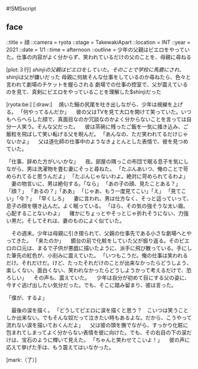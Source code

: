 #!SMSscript

## face

::title = 顔
::camera = ryota
::stage = TakewakiApart
::location = INT
::year = 2021
::date = 1/1
::time = afternoon
::outline = 少年の父親はピエロをやっていた。仕事の内容がよく分からず、笑われているだけの父のことを、母親に尋ねる

[plot:３行]
$shinjiの父親はピエロをしていた。そのことで学校に馬鹿にされ、$shinjiは父が嫌いだった
母親に何故そんな仕事をしているのか尋ねたら、色々と言われて劇場のチケットを握らされる
劇場での仕事の控室で、父が震えているのを見て、真剣にピエロをやっていることを理解した$shinjiだった

[ryota:be:]
[:draw:]
　焼いた鰯の尻尾を吐き出しながら、少年は視線を上げる。
「何やってるんだか」
　彼の父はTVを見て大口を開けて笑っていた。いつもへらへらした顔で、真面目なのか冗談なのかよく分からないことを言っては自分一人笑う。そんな父だった。
　彼は茶碗に残ったご飯を一気に掻き込み、ご飯粒を飛ばして笑い転げる父を睨んだ。
「あんなの、ただ笑われてるだけじゃないかよ」
　父は道化師の仕事中のようなきょとんとした表情で、彼を見つめていた。

「仕事、辞めた方がいいかな」
　夜。部屋の隅っこの布団で眠る息子を気にしながら、男は洗濯物を畳む妻にそっと尋ねた。
「たぶんあいつ、俺のことで苛められてると思うんだよ」
「たぶんじゃないわよ。絶対に苛められてるわよ」
　妻の物言いに、男は絶句する。「なら」
「あの子の顔、見たことある？」
「顔？」
「あるの？」「ああ」
「じゃあ、もう一度見てこい」「え」
「見てこい」「今？」
「早くしろ」
　妻に言われ、男は仕方なく、そっと這っていって、息子の顔を覗き込んだ。よく眠っている。
「ほら、その気の強そうな太い眉。心配することないわよ」
　確かにちょっとやそっとじゃ折れそうにない、力強い黒だ。そしてそれは、妻のものによく似ていた。

　その週末。少年は母親に引き摺られて、父親の仕事先である小さな劇場へとやってきた。
「来たのか」
　鏡台の前で化粧をしていた父が振り返る。そのピエロの口元は、まるで子供が悪戯に描いたように、派手に飛び散っている。手にした筆先の紅色が、小刻みに震えていた。
「いつもこうだ。俺の仕事は笑われるだけ。それだけだ。けど、たったそれだけのことが出来なかったらどうしよう、楽しくない、面白くない、笑われなかったらどうしようかって考えるだけで、恐ろしい」
　その声も、震えていた。
　少年は自分が初めて目にする父の姿に、今すぐ逃げ出したい気分だった。でも、そこに踏み留まり、彼は言った。

「僕が、するよ」

　最後の涙を描く。
「どうしてピエロに涙を描くと思う？　こいつは笑うことしか出来ない。でもそんな奴だって泣きたい時もあるよな。だから、こうやって流れない涙を描いておくんだよ」
　父は彼の頭を撫でながら、すっかり化粧に包まれてしまってよく分からない表情を彼に向けた。でも、その右目の下の涙だけは、宝石のように輝いて見えた。
「ちゃんと笑わせてこいよ！」
　彼の声に応えて挙げた手は、もう震えてはいなかった。

[mark:（了）]
